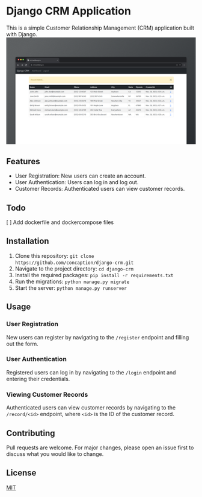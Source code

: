 # Django CRM Application

This is a simple Customer Relationship Management (CRM) application built with Django.
![](/screenshot.png)

## Features

- User Registration: New users can create an account.
- User Authentication: Users can log in and log out.
- Customer Records: Authenticated users can view customer records.

## Todo

[ ] Add dockerfile and dockercompose files 

## Installation

1. Clone this repository: `git clone https://github.com/concaption/django-crm.git`
2. Navigate to the project directory: `cd django-crm`
3. Install the required packages: `pip install -r requirements.txt`
4. Run the migrations: `python manage.py migrate`
5. Start the server: `python manage.py runserver`

## Usage

### User Registration

New users can register by navigating to the `/register` endpoint and filling out the form.

### User Authentication

Registered users can log in by navigating to the `/login` endpoint and entering their credentials.

### Viewing Customer Records

Authenticated users can view customer records by navigating to the `/record/<id>` endpoint, where `<id>` is the ID of the customer record.

## Contributing

Pull requests are welcome. For major changes, please open an issue first to discuss what you would like to change.

## License

[MIT](https://choosealicense.com/licenses/mit/)